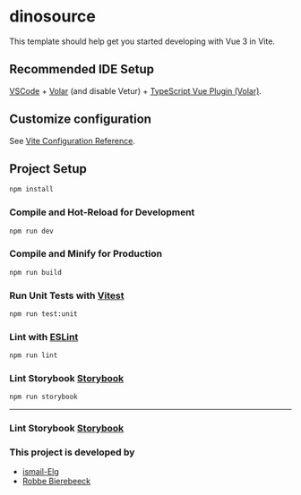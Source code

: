 # dinosource

This template should help get you started developing with Vue 3 in Vite.

## Recommended IDE Setup

[VSCode](https://code.visualstudio.com/) + [Volar](https://marketplace.visualstudio.com/items?itemName=Vue.volar) (and disable Vetur) + [TypeScript Vue Plugin (Volar)](https://marketplace.visualstudio.com/items?itemName=Vue.vscode-typescript-vue-plugin).

## Customize configuration

See [Vite Configuration Reference](https://vitejs.dev/config/).

## Project Setup

```sh
npm install
```

### Compile and Hot-Reload for Development

```sh
npm run dev
```

### Compile and Minify for Production

```sh
npm run build
```

### Run Unit Tests with [Vitest](https://vitest.dev/)

```sh
npm run test:unit
```

### Lint with [ESLint](https://eslint.org/)

```sh
npm run lint
```

### Lint Storybook [Storybook](https://storybook.js.org/docs/vue/get-started/introduction)

```sh
npm run storybook
```

---

### Lint Storybook [Storybook](https://storybook.js.org/docs/vue/get-started/introduction)

### This project is developed by

- [ismail-Elg](https://github.com/Ismail-Elg)
- [Robbe Bierebeeck](https://github.com/RobbeBierebeeck)
